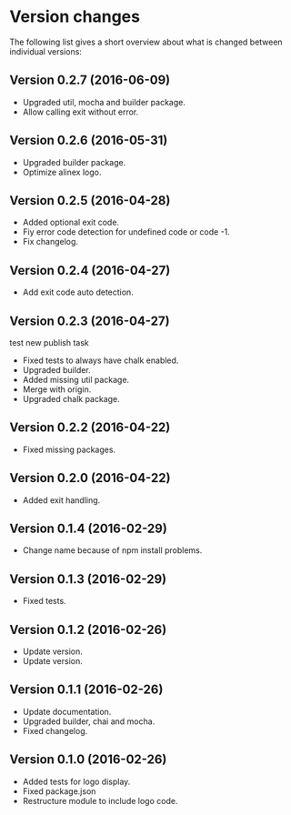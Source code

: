 Version changes
=================================================

The following list gives a short overview about what is changed between
individual versions:

Version 0.2.7 (2016-06-09)
-------------------------------------------------
- Upgraded util, mocha and builder package.
- Allow calling exit without error.

Version 0.2.6 (2016-05-31)
-------------------------------------------------
- Upgraded builder package.
- Optimize alinex logo.

Version 0.2.5 (2016-04-28)
-------------------------------------------------
- Added optional exit code.
- Fiy error code detection for undefined code or code -1.
- Fix changelog.

Version 0.2.4 (2016-04-27)
-------------------------------------------------
- Add exit code auto detection.

Version 0.2.3 (2016-04-27)
-------------------------------------------------
test new publish task

- Fixed tests to always have chalk enabled.
- Upgraded builder.
- Added missing util package.
- Merge with origin.
- Upgraded chalk package.

Version 0.2.2 (2016-04-22)
-------------------------------------------------
- Fixed missing packages.

Version 0.2.0 (2016-04-22)
-------------------------------------------------
- Added exit handling.

Version 0.1.4 (2016-02-29)
-------------------------------------------------
- Change name because of npm install problems.

Version 0.1.3 (2016-02-29)
-------------------------------------------------
- Fixed tests.

Version 0.1.2 (2016-02-26)
-------------------------------------------------
- Update version.
- Update version.

Version 0.1.1 (2016-02-26)
-------------------------------------------------
- Update documentation.
- Upgraded builder, chai and mocha.
- Fixed changelog.

Version 0.1.0 (2016-02-26)
-------------------------------------------------
- Added tests for logo display.
- Fixed package.json
- Restructure module to include logo code.

